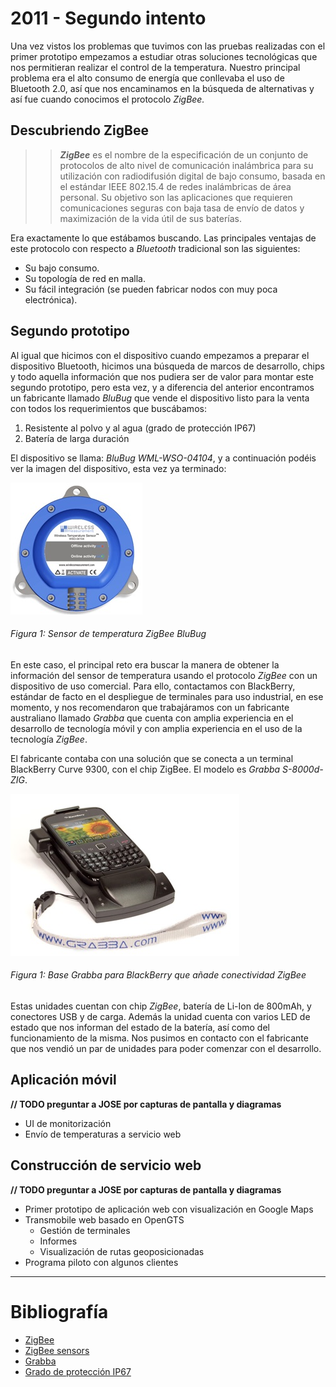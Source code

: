 # 2011 - Segundo intento

Una vez vistos los problemas que tuvimos con las pruebas realizadas con el primer prototipo empezamos a estudiar otras soluciones tecnológicas que nos permitieran realizar el control de la temperatura. Nuestro principal problema era el alto consumo de energía que conllevaba el uso de Bluetooth 2.0, así que nos encaminamos en la búsqueda de alternativas y así fue cuando conocimos el protocolo *ZigBee.*

## Descubriendo ZigBee

>>***ZigBee*** es el nombre de la especificación de un conjunto de protocolos de alto nivel de comunicación inalámbrica para su utilización con radiodifusión digital de bajo consumo, basada en el estándar IEEE 802.15.4 de redes inalámbricas de área personal. Su objetivo son las aplicaciones que requieren comunicaciones seguras con baja tasa de envío de datos y maximización de la vida útil de sus baterías.

Era exactamente lo que estábamos buscando. Las principales ventajas de este protocolo con respecto a *Bluetooth* tradicional son las siguientes:

- Su bajo consumo.
- Su topología de red en malla.
- Su fácil integración (se pueden fabricar nodos con muy poca electrónica).

## Segundo prototipo

Al igual que hicimos con el dispositivo cuando empezamos a preparar el dispositivo Bluetooth, hicimos una búsqueda de marcos de desarrollo, chips y todo aquella información que nos pudiera ser de valor para montar este segundo prototipo, pero esta vez, y a diferencia del anterior encontramos un fabricante llamado *BluBug* que vende el dispositivo listo para la venta con todos los requerimientos que buscábamos:

1.	Resistente al polvo y al agua (grado de protección IP67)
2.	Batería de larga duración

El dispositivo se llama: *BluBug WML-WSO-04104*, y a continuación podéis ver la imagen del dispositivo, esta vez ya terminado:

![Figura 1](./imagenes/blubug_sensor.jpg)
###### *Figura 1: Sensor de temperatura ZigBee BluBug*

En este caso, el principal reto era buscar la manera de obtener la información del sensor de temperatura usando el protocolo *ZigBee* con un dispositivo de uso comercial. Para ello, contactamos con BlackBerry, estándar de facto en el despliegue de terminales para uso industrial, en ese momento, y nos recomendaron que trabajáramos con un fabricante australiano llamado *Grabba* que cuenta con amplia experiencia en el desarrollo de tecnología móvil y con amplia experiencia en el uso de la tecnología *ZigBee*.

El fabricante contaba con una solución que se conecta a un terminal BlackBerry Curve 9300, con el chip ZigBee. El modelo es *Grabba S-8000d-ZIG*.

![Figura 2](./imagenes/grabba_base_zigbee.jpg)
###### *Figura 1: Base Grabba para BlackBerry que añade conectividad ZigBee*

Estas unidades cuentan con chip *ZigBee*, batería de Li-Ion de 800mAh, y conectores USB y de carga. Además la unidad cuenta con varios LED de estado que nos informan del estado de la batería, así como del funcionamiento de la misma.
Nos pusimos en contacto con el fabricante que nos vendió un par de unidades para poder comenzar con el desarrollo.

## Aplicación móvil

**// TODO preguntar a JOSE por capturas de pantalla y diagramas**

- UI de monitorización
- Envío de temperaturas a servicio web

## Construcción de servicio web

**// TODO preguntar a JOSE por capturas de pantalla y diagramas**

- Primer prototipo de aplicación web con visualización en Google Maps
- Transmobile web basado en OpenGTS
	- Gestión de terminales
	- Informes
	- Visualización de rutas geoposicionadas
- Programa piloto con algunos clientes



----------


# Bibliografía

- [ZigBee](http://es.wikipedia.org/wiki/ZigBee)
- [ZigBee sensors](http://www.zigbeesensors.co.uk)
- [Grabba](http://www.grabba.com/)
- [Grado de protección IP67](http://es.wikipedia.org/wiki/Grado_de_protecci%C3%B3n_IP)
